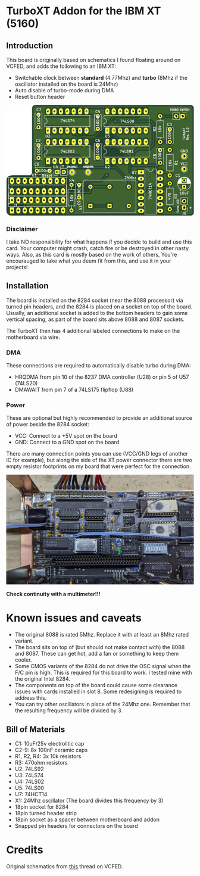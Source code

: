 # TurboXT Addon for the IBM XT (5160)

## Introduction

This board is originally based on schematics I found floating around on VCFED, and adds the following to an IBM XT:

- Switchable clock between **standard** (4.77Mhz) and **turbo** (8Mhz if the oscillator installed on the board is 24Mhz)
- Auto disable of turbo-mode during DMA
- Reset button header

![Rev. 1.2 PCB](pics/TurboXT.png)

### Disclaimer

I take NO responsibility for what happens if you decide to build and use this card. Your computer might crash, catch fire or be destroyed in other nasty ways.
Also, as this card is mostly based on the work of others, You're encourauged to take what you deem fit from this, and use it in your projects!

## Installation

The board is installed on the 8284 socket (near the 8088 processor) via turned pin headers, and the 8284 is placed on a socket on top of the board.
Usually, an additional socket is added to the bottom headers to gain some vertical spacing, as part of the board sits above 8088 and 8087 sockets.

The TurboXT then has 4 additional labeled connections to make on the motherboard via wire.

### DMA

These connections are required to automatically disable turbo during DMA:

- HRQDMA from pin 10 of the 8237 DMA controller (U28) or pin 5 of U57 (74LS20)
- DMAWAIT from pin 7 of a 74LS175 flipflop (U88)

### Power

These are optional but highly recommended to provide an additional source of power beside the 8284 socket:

- VCC: Connect to a +5V spot on the board
- GND: Connect to a GND spot on the board

There are many connection points you can use (VCC/GND legs of another IC for example), but along the side of the XT power connector
there are two empty resistor footprints on my board that were perfect for the connection.

![Installed board](pics/installed_board.jpg)

**Check continuity with a multimeter!!!**

# Known issues and caveats 

- The original 8088 is rated 5Mhz. Replace it with at least an 8Mhz rated variant.
- The board sits on top of (but should not make contact with) the 8088 and 8087. These can get hot, add a fan or something to keep them cooler.
- Some CMOS variants of the 8284 do not drive the OSC signal when the F/C pin is high. This is required for this board to work. I tested mine with the original Intel 8284.
- The components on top of the board could cause some clearance issues with cards installed in slot 8. Some redesigning is required to address this.
- You can try other oscillators in place of the 24Mhz one. Remember that the resulting frequency will be divided by 3.

## Bill of Materials

- C1:	10uF/25v electrolitic cap
- C2-9: 8x 100nF ceramic caps
- R1, R2, R4: 3x 10k resistors
- R3: 470ohm resistors
- U2: 74LS92
- U3: 74LS74
- U4: 74LS02
- U5: 74LS00
- U7: 74HCT14
- X1: 24Mhz oscillator (The board divides this frequency by 3)
- 18pin socket for 8284
- 18pin turned header strip
- 18pin socket as a spacer between motherboard and addon
- Snapped pin headers for connectors on the board

# Credits

Original schematics from [this](www.vcfed.org/forum/showthread.php?70923-IBM-5160-overclock-Sergey%92s-way) thread on VCFED.

